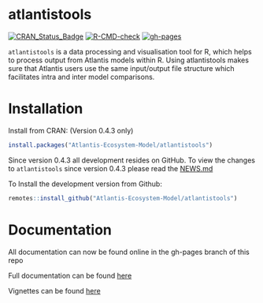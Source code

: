 <!-- README.md is generated from README.Rmd. Please edit that file -->

atlantistools
=============

[![CRAN_Status_Badge](http://www.r-pkg.org/badges/version/atlantistools)](https://cran.r-project.org/package=atlantistools)
[![R-CMD-check](https://github.com/Atlantis-Ecosystem-Model/atlantistools/actions/workflows/R-CMD-check.yaml/badge.svg)](https://github.com/Atlantis-Ecosystem-Model/atlantistools/actions/workflows/R-CMD-check.yaml)
[![gh-pages](https://github.com/Atlantis-Ecosystem-Model/atlantistools/actions/workflows/pkgdown.yml/badge.svg)](https://github.com/Atlantis-Ecosystem-Model/atlantistools/actions/workflows/pkgdown.yml)

`atlantistools` is a data processing and visualisation tool for R, which
helps to process output from Atlantis models within R. Using
atlantistools makes sure that Atlantis users use the same input/output
file structure which facilitates intra and inter model comparisons.

Installation
============

Install from CRAN: (Version 0.4.3 only)

``` r
install.packages("Atlantis-Ecosystem-Model/atlantistools")
```

Since version 0.4.3 all development resides on GitHub. To view the
changes to `atlantistools` since version 0.4.3 please read the
[NEWS.md](https://Atlantis-Ecosystem-Model.github.io/atlantistools/news/index.html)

To Install the development version from Github:

``` r
remotes::install_github("Atlantis-Ecosystem-Model/atlantistools")
```

Documentation
=============

All documentation can now be found online in the gh-pages branch of this
repo

Full documentation can be found
[here](https://Atlantis-Ecosystem-Model.github.io/atlantistools/index.html)

Vignettes can be found
[here](https://Atlantis-Ecosystem-Model.github.io/atlantistools/articles/)

